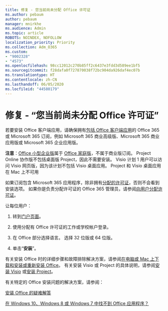 ```yaml
---
title: 修复 - 您当前尚未分配 Office 许可证
ms.author: pebaum
author: pebaum
manager: mnirkhe
ms.audience: Admin
ms.topic: article
ROBOTS: NOINDEX, NOFOLLOW
localization_priority: Priority
ms.collection: Adm_O365
ms.custom:
- "9002328"
- "4573"
ms.openlocfilehash: 98cc12012c270b85ff2c6437e3fdd3d589ee1bf5
ms.sourcegitcommit: f28dafa0f727870038f72bc904da926daf4ec07b
ms.translationtype: HT
ms.contentlocale: zh-CN
ms.lasthandoff: 06/05/2020
ms.locfileid: "44580179"
---
```

# <a name="fix---you-currently-have-not-been-assigned-an-office-license"></a>修复 - “您当前尚未分配 Office 许可证”

若要安装 Office 客户端应用，请确保拥有[包括 Office 客户端应用](https://support.office.com/article/office-for-home-and-office-for-business-plans-28cbc8cf-1332-4f04-9123-9b660abb629e)的 Office 365 或 Microsoft 365 订阅，例如 Microsoft 365 商业高级版、Microsoft 365 商业应用版或 Microsoft 365 企业应用版。

**注意**：[Office 小型企业版](https://products.office.com/home-and-business)属于 [Office 家庭版](https://support.office.com/article/28cbc8cf-1332-4f04-9123-9b660abb629e?wt.mc_id=Alchemy_ClientDIA)，不属于商业版订阅。 Project Online 协作版不包括桌面版 Project，因此不需要安装。 Visio 计划 1 用户可以访问 Visio 网页版，因为该计划不包括 Visio 桌面应用。 Project 和 Visio 桌面应用在 Mac 上不可用

如果订阅包含 Microsoft 365 应用程序，除非拥有[分配的许可证](https://support.office.com/article/what-office-365-business-product-or-license-do-i-have-f8ab5e25-bf3f-4a47-b264-174b1ee925fd?wt.mc_id=scl_installoffice_home)，否则不会看到安装选项。 如果你是负责分配许可证的 Office 365 管理员，请参阅[向用户分配许可证](https://support.office.com/article/assign-licenses-to-users-in-office-365-for-business-997596b5-4173-4627-b915-36abac6786dc?wt.mc_id=scl_installoffice_home)。

让每位用户：

1. 转到[门户页面](https://portal.office.com/OLS/MySoftware.aspx)。

2. 使用分配有 Office 许可证的工作或学校帐户登录。

3. 在 Office 部分选择语言。 选择 32 位版或 64 位版。

4. 单击“**安装**”。

有关安装 Office 时的详细步骤和故障排除解决方案，请参阅[在电脑或 Mac 上下载和安装或重新安装 Office](https://support.office.com/article/4414eaaf-0478-48be-9c42-23adc4716658?wt.mc_id=Alchemy_ClientDIA)。 有关安装 Visio 或 Project 的具体说明，请参阅[安装 Visio](https://support.office.com/article/f98f21e3-aa02-4827-9167-ddab5b025710) 或[安装 Project](https://support.office.com/article/7059249b-d9fe-4d61-ab96-5c5bf435f281)。

有关特定的 Office 安装问题的解决方案，请参阅：

[安装 Office 的疑难解答](https://support.office.com/article/35ff2def-e0b2-4dac-9784-4cf212c1f6c2#BKMK_ErrorMessages)

[在 Windows 10、Windows 8 或 Windows 7 中找不到 Office 应用程序？](https://support.office.com/article/can-t-find-office-applications-in-windows-10-windows-8-or-windows-7-907ce545-6ae8-459b-8d9d-de6764a635d6)
